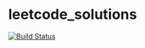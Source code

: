 # leetcode_solutions

[![Build Status](https://travis-ci.com/danilarff86/leetcode_solutions.svg?branch=master)](https://travis-ci.com/danilarff86/leetcode_solutions)
